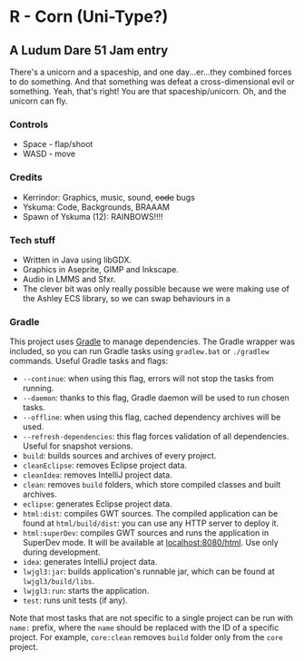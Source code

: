 # R - Corn (Uni-Type?)
## A Ludum Dare 51 Jam entry

There's a unicorn and a spaceship, and one day...er...they combined forces to do something. And that something was defeat a cross-dimensional evil or something. Yeah, that's right! You are that spaceship/unicorn. Oh, and the unicorn can fly.

### Controls
- Space - flap/shoot
- WASD - move

### Credits
- Kerrindor: Graphics, music, sound, ~~code~~ bugs
- Yskuma: Code, Backgrounds, BRAAAM
- Spawn of Yskuma (12): RAINBOWS!!!!

### Tech stuff
- Written in Java using libGDX. 
- Graphics in Aseprite, GIMP and Inkscape.
- Audio in LMMS and Sfxr.
- The clever bit was only really possible because we were making use of the Ashley ECS library, so we can swap behaviours in a

### Gradle

This project uses [Gradle](http://gradle.org/) to manage dependencies.
The Gradle wrapper was included, so you can run Gradle tasks using `gradlew.bat` or `./gradlew` commands.
Useful Gradle tasks and flags:

- `--continue`: when using this flag, errors will not stop the tasks from running.
- `--daemon`: thanks to this flag, Gradle daemon will be used to run chosen tasks.
- `--offline`: when using this flag, cached dependency archives will be used.
- `--refresh-dependencies`: this flag forces validation of all dependencies. Useful for snapshot versions.
- `build`: builds sources and archives of every project.
- `cleanEclipse`: removes Eclipse project data.
- `cleanIdea`: removes IntelliJ project data.
- `clean`: removes `build` folders, which store compiled classes and built archives.
- `eclipse`: generates Eclipse project data.
- `html:dist`: compiles GWT sources. The compiled application can be found at `html/build/dist`: you can use any HTTP server to deploy it.
- `html:superDev`: compiles GWT sources and runs the application in SuperDev mode. It will be available at [localhost:8080/html](http://localhost:8080/html). Use only during development.
- `idea`: generates IntelliJ project data.
- `lwjgl3:jar`: builds application's runnable jar, which can be found at `lwjgl3/build/libs`.
- `lwjgl3:run`: starts the application.
- `test`: runs unit tests (if any).

Note that most tasks that are not specific to a single project can be run with `name:` prefix, where the `name` should be replaced with the ID of a specific project.
For example, `core:clean` removes `build` folder only from the `core` project.
